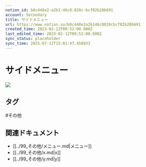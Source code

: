 ```yaml
---
notion_id: b0c448e2-a2b1-46c0-828c-bcf82b28b691
account: Secondary
title: サイドメニュー
url: https://www.notion.so/b0c448e2a2b146c0828cbcf82b28b691
created_time: 2023-02-12T00:52:00.000Z
last_edited_time: 2023-02-12T00:52:00.000Z
sync_status: placeholder
sync_time: 2025-07-12T15:01:47.458933
---
```

# サイドメニュー

![](https://prod-files-secure.s3.us-west-2.amazonaws.com/d58fe38c-a9d4-4466-aed9-85604b7b2c6d/a694d35a-d70c-4fea-ba74-f7d33311bc1f/Untitled.png?X-Amz-Algorithm=AWS4-HMAC-SHA256&X-Amz-Content-Sha256=UNSIGNED-PAYLOAD&X-Amz-Credential=ASIAZI2LB4667SKWD4PM%2F20250719%2Fus-west-2%2Fs3%2Faws4_request&X-Amz-Date=20250719T063209Z&X-Amz-Expires=3600&X-Amz-Security-Token=IQoJb3JpZ2luX2VjEIX%2F%2F%2F%2F%2F%2F%2F%2F%2F%2FwEaCXVzLXdlc3QtMiJGMEQCIGAegvqFjX3WTlKwagqXmHrtiWQs7Tl%2B%2FUmxy3Au9EygAiBiKQkxlJIQyCktw6zMcA%2BBuyfoZntV5L3bp%2FHQSR%2B4UyqIBAie%2F%2F%2F%2F%2F%2F%2F%2F%2F%2F8BEAAaDDYzNzQyMzE4MzgwNSIMI0o1dvywWH3P2ocIKtwDMsXHfbdIT80nQaaooBx8WCcDCLYkFeffpjlWNvqBEEdaJVK9ueixL06kKiI9%2FSwOGbr8ocn1i1MAH8dlZVJxi5L%2FpxYqPTl7PAnLOPnQSx4G1B%2FnEA0Cco%2BrnnM3Yd0kthvEkcVBW%2BZOuPh0SNWYxRFrWFKgHfrieIS9svz7FJqhsiyM0jZFFP%2FImPdrWdC7fDE7QJ9igApLp%2BZC%2Flm2SR%2Fz5%2Ffr60afan12%2Bvo69m%2B7noIgTapiDZYwgB%2Fm2ZIAX0KeLj%2FfXoERTkE0oqMum3XX48i5m5fLCx2GGEguxp6yLZtb6ph1jptEv65k7q9%2BWcfCYsNpNZTrHQNKnUncWOI7fqMHzW%2Busys%2B0lVRxE3%2BRtgAga43VWsTMKVHltVn6pvwWTk9PyQf96Jhn1qE%2F5UD2NBbp9gVdp5Ei%2FlrofA%2Fi2y9c4k1JAr%2FVCdRgIjL4kNgFcPh878VvEN4sWZMfrnnIZAYaQxVrtbHO%2Ffg3gjI0cO6X%2F87KzJSRq3BXeNeOkj2%2BZqhQvQ36sC5%2F1aWCOiFThpG68p3mbAXsi4DPmnvVcPhaXQDZv9WjyQD7KALt4%2FoXuOWXD0d%2B%2F3s%2BeM4czYEUUtlsIWKrOOyhG1m6U%2FSn55Kzps04a%2BgT4kw4MXswwY6pgEuidd4eg68NbMIoHqosnGba3fXrF2BoCkqfRkQniMxN8XsPOr5ozA%2Bx%2F9nrs8cVKUInhVLrK32DL2QbxjkE9xvs3K%2FBCjy7k3DgtJ8RHVjvr7ScVYCDCkxFqMEoIZAQakV6DUS19JSvx%2BXbMvBoIEWTmBNDAmYv6HbExwlkiVT21lQDK39IusYPqhuc9srKrJbm5ml0%2BtZSxEj%2FNS4dwIcPeS63ItN&X-Amz-Signature=aa8c51e2f7154b819d32903a87c71e35eed857ff24e6bceed53c9550c2e9f495&X-Amz-SignedHeaders=host&x-amz-checksum-mode=ENABLED&x-id=GetObject)

## タグ

#その他 

## 関連ドキュメント

- [[../99_その他/メニュー.md|メニュー]]
- [[../99_その他/x.md|x]]
- [[../99_その他/y.md|y]]
